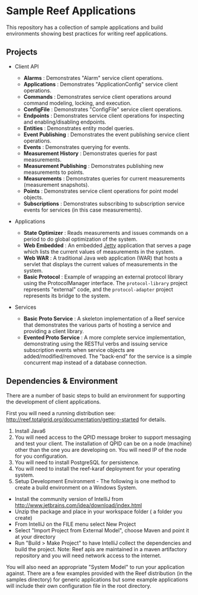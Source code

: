 
Sample Reef Applications
========================

This repository has a collection of sample applications and build environments showing 
best practices for writing reef applications.


Projects
------------------------

- Client API
    - **Alarms** : Demonstrates "Alarm" service client operations.
    - **Applications** : Demonstrates "ApplicationConfig" service client operations.
    - **Commands** : Demonstrates service client operations around command modeling, locking, and execution.
    - **ConfigFile** : Demonstrates "ConfigFile" service client operations.
    - **Endpoints** : Demonstrates service client operations for inspecting and enabling/disabling endpoints.
    - **Entities** : Demonstrates entity model queries.
    - **Event Publishing** : Demonstrates the event publishing service client operations.
    - **Events** : Demonstrates querying for events.
    - **Measurement History** : Demonstrates queries for past measurements.
    - **Measurement Publishing** : Demonstrates publishing new measurements to points.
    - **Measurements** : Demonstrates queries for current measurements (measurement snapshots).
    - **Points** : Demonstrates service client operations for point model objects.
    - **Subscriptions** : Demonstrates subscribing to subscription service events for services (in this case measurements). 

- Applications
    - **State Optimizer** : Reads measurements and issues commands on a period to do global optimization of the system.
    - **Web Embedded** : An embedded [Jetty](http://www.eclipse.org/jetty/) application that serves a page which lists the current values of measurements in the system. 
    - **Web WAR** : A traditional Java web application (WAR) that hosts a servlet that displays the current values of measurements in the system.
    - **Basic Protocol** : Example of wrapping an external protocol library using the ProtocolManager interface. The `protocol-library` project represents "external" code, and the `protocol-adapter` project represents its bridge to the system.

- Services
    - **Basic Proto Service** : A skeleton implementation of a Reef service that demonstrates the various parts of hosting a service and providing a client library. 
    - **Evented Proto Service** : A more complete service implementation, demonstrating using the RESTful verbs and issuing service subscription events when service objects are added/modified/removed. The "back-end" for the service is a simple concurrent map instead of a database connection.

Dependencies & Environment
------------------------
There are a number of basic steps to build an environment for supporting the 
development of client applications. 

First you will need a running distribution see: http://reef.totalgrid.org/documentation/getting-started for details.

1. Install Java6
2. You will need access to the QPID message broker to support messaging and test 
   your client. The installation of QPID can be on a node (machine) other than the 
   one you are developing on.  You will need IP of the node for you configuration.
3. You will need to install PostgreSQL for persistence.
4. You will need to install the reef-karaf deployment for your operating system.
5. Setup Development Environment -  The following is one method to create a build environment on a Windows System.
  - Install the community version of IntelliJ from http://www.jetbrains.com/idea/download/index.html
  - Unzip the package and place in your workspace folder ( a folder you create)
  - From IntelliJ on the FILE menu select New Project
  - Select "Import Project from External Model", choose Maven and point it at your directory
  - Run "Build > Make Project" to have IntelliJ collect the dependencies and build the project. 
    Note:  Reef apis are maintained in a maven artifactory repository and you will need network access to the internet.

You will also need an appropriate "System Model" to run your application against.
There are a few examples provided with the Reef distribution (in the samples
directory) for generic applications but some example applications will include 
their own configuration file in the root directory.
